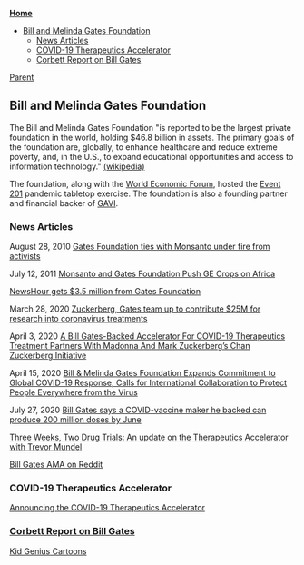 <!-- START doctoc generated TOC please keep comment here to allow auto update -->
<!-- DON'T EDIT THIS SECTION, INSTEAD RE-RUN doctoc TO UPDATE -->
**[Home](#pages/blog/cv19/index)**

- [Bill and Melinda Gates Foundation](#bill-and-melinda-gates-foundation)
  - [News Articles](#news-articles)
  - [COVID-19 Therapeutics Accelerator](#covid-19-therapeutics-accelerator)
  - [Corbett Report on Bill Gates](#corbett-report-on-bill-gates)

<!-- END doctoc generated TOC please keep comment here to allow auto update -->

[Parent](#pages/blog/cv19/artificial)

## Bill and Melinda Gates Foundation

The Bill and Melinda Gates Foundation "is reported to be the largest private foundation in the world, holding $46.8 billion in assets. The primary goals of the 
foundation are, globally, to enhance healthcare and reduce extreme poverty, 
and, in the U.S., to expand educational opportunities and access to information 
technology."
[(wikipedia)](https://en.wikipedia.org/wiki/Bill_%26_Melinda_Gates_Foundation)

The foundation, along with the [World Economic Forum](#pages/blog/cv19/wef),
hosted the [Event 201](#pages/blog/cv19/event-201) pandemic tabletop exercise. The foundation is also a founding partner and financial backer of [GAVI](https://www.gavi.org/investing-gavi/funding/donor-profiles/bill-melinda-gates-foundation).



### News Articles

August 28, 2010
[Gates Foundation ties with Monsanto under fire from activists](https://www.seattletimes.com/seattle-news/gates-foundation-ties-with-monsanto-under-fire-from-activists/)

July 12, 2011
[Monsanto and Gates Foundation Push GE Crops on Africa](https://truthout.org/articles/monsanto-and-gates-foundation-push-ge-crops-on-africa/)

[NewsHour gets $3.5 million from Gates Foundation](http://blogs.reuters.com/mediafile/2008/12/01/newshour-gets-35-million-from-gates-foundation/)

March 28, 2020
[Zuckerberg, Gates team up to contribute $25M for research into coronavirus treatments](https://thehill.com/homenews/news/489995-zuckerberg-gates-team-up-to-contribute-25m-for-research-into-coronavirus)

April 3, 2020
[A Bill Gates-Backed Accelerator For COVID-19 Therapeutics Treatment Partners With Madonna And Mark Zuckerberg’s Chan Zuckerberg Initiative](https://www.forbes.com/sites/angelauyeung/2020/04/03/a-bill-gates-backed-accelerator-for-covid-19-coronavirus-therapeutics-treatment-partners-with-madonna-and-mark-zuckerbergs-chan-zuckerberg-initiative/)

April 15, 2020 
[Bill & Melinda Gates Foundation Expands Commitment to Global COVID-19 Response, Calls for International Collaboration to Protect People Everywhere from the Virus](https://www.gatesfoundation.org/Media-Center/Press-Releases/2020/04/Gates-Foundation-Expands-Commitment-to-COVID-19-Response-Calls-for-International-Collaboration)

July 27, 2020
[Bill Gates says a COVID-vaccine maker he backed can produce 200 million doses by June](https://fortune.com/2020/07/27/bill-gates-covid-vaccine-sk-bioscience/)


[Three Weeks, Two Drug Trials: An update on the Therapeutics Accelerator with Trevor Mundel](https://www.gatesfoundation.org/TheOptimist/Articles/coronavirus-interview-trevor-mundel-drug-trials)

[Bill Gates AMA on Reddit](https://www.reddit.com/r/Coronavirus/comments/fksnbf/im_bill_gates_cochair_of_the_bill_melinda_gates/)

### COVID-19 Therapeutics Accelerator

[Announcing the COVID-19 Therapeutics Accelerator](https://www.gatesfoundation.org/TheOptimist/Articles/coronavirus-mark-suzman-therapeutics)


### [Corbett Report on Bill Gates](#pages/blog/cv19/corbett-gates)

[Kid Genius Cartoons](#pages/blog/cv19/kidgenius)

